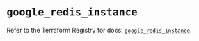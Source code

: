 # `google_redis_instance`

Refer to the Terraform Registry for docs: [`google_redis_instance`](https://registry.terraform.io/providers/hashicorp/google-beta/6.17.0/docs/resources/google_redis_instance).
